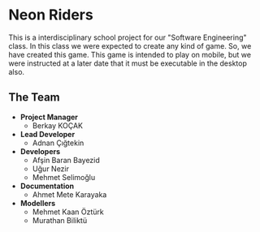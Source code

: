 # Neon Riders

This is a interdisciplinary school project for our "Software Engineering" class. In this class we were expected to create any kind of game. So, we have created this game. This game is intended to play on mobile, but we were instructed at a later date that it must be executable in the desktop also. 

## The Team
- **Project Manager**
  - Berkay KOÇAK
- **Lead Developer**
  - Adnan Çığtekin
- **Developers**
  - Afşin Baran Bayezid
  - Uğur Nezir
  - Mehmet Selimoğlu
- **Documentation**
  - Ahmet Mete Karayaka
- **Modellers**
  - Mehmet Kaan Öztürk
  - Murathan Biliktü
